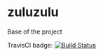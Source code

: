 # zuluzulu
Base of the project

TravisCI badge: [![Build Status](https://travis-ci.org/njomeau/zuluzulu.svg?branch=master)](https://travis-ci.org/njomeau/zuluzulu)  
